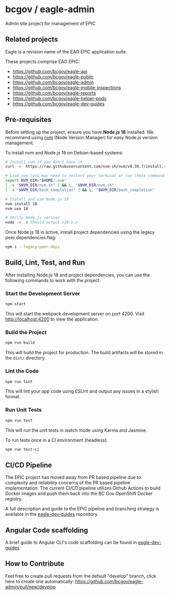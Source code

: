 # bcgov / eagle-admin

Admin site project for management of EPIC

## Related projects

Eagle is a revision name of the EAO EPIC application suite.

These projects comprise EAO EPIC:

* <https://github.com/bcgov/eagle-api>
* <https://github.com/bcgov/eagle-public>
* <https://github.com/bcgov/eagle-admin>
* <https://github.com/bcgov/eagle-mobile-inspections>
* <https://github.com/bcgov/eagle-reports>
* <https://github.com/bcgov/eagle-helper-pods>
* <https://github.com/bcgov/eagle-dev-guides>

## Pre-requisites

Before setting up the project, ensure you have **Node.js 18** installed. We recommend using [nvm](https://github.com/nvm-sh/nvm) (Node Version Manager) for easy Node.js version management.

To install nvm and Node.js 18 on Debian-based systems:

```bash
# Install nvm if you don't have it
curl -o- https://raw.githubusercontent.com/nvm-sh/nvm/v0.39.7/install.sh | bash

# Load nvm (you may need to restart your terminal or run these commands)
export NVM_DIR="$HOME/.nvm"
[ -s "$NVM_DIR/nvm.sh" ] && \. "$NVM_DIR/nvm.sh"
[ -s "$NVM_DIR/bash_completion" ] && \. "$NVM_DIR/bash_completion"

# Install and use Node.js 18
nvm install 18
nvm use 18

# Verify Node.js version
node -v  # Should output v18.x.x
```

Once Node.js 18 is active, install project dependencies using the legacy peer dependencies flag:

```bash
npm i --legacy-peer-deps
```

## Build, Lint, Test, and Run

After installing Node.js 18 and project dependencies, you can use the following commands to work with the project:

### Start the Development Server

```bash
npm start
```
This will start the webpack development server on port 4200. Visit [http://localhost:4200](http://localhost:4200) to view the application.

### Build the Project

```bash
npm run build
```
This will build the project for production. The build artifacts will be stored in the `dist/` directory.

### Lint the Code

```bash
npm run lint
```
This will lint your app code using ESLint and output any issues in a stylish format.

### Run Unit Tests

```bash
npm run test
```
This will run the unit tests in watch mode using Karma and Jasmine.

To run tests once in a CI environment (headless):

```bash
npm run test-ci
```

## CI/CD Pipeline

The EPIC project has moved away from PR based pipeline due to complexity and reliability concerns of the PR based pipeline implementation. The current CI/CD pipeline utilizes Github Actions to build Docker images and push them back into the BC Gov OpenShift Docker registry.

A full description and guide to the EPIC pipeline and branching strategy is available in the [eagle-dev-guides](https://github.com/bcgov/eagle-dev-guides/blob/master/dev_guides/github_action_pipeline.md) repository.

## Angular Code scaffolding

A brief guide to Angular CLI's code scaffolding can be found in [eagle-dev-guides](https://github.com/bcgov/eagle-dev-guides/blob/master/dev_guides/angular_scaffolding.md)


## How to Contribute

Feel free to create pull requests from the default "develop" branch, click here to create one automatically: <https://github.com/bcgov/eagle-admin/pull/new/develop>

